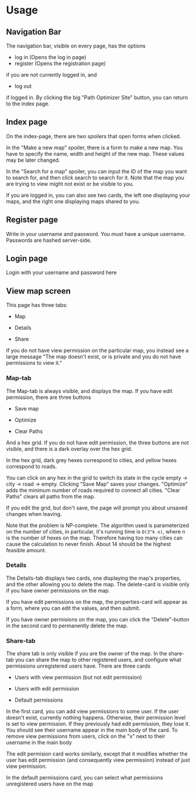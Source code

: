 # Usage

## Navigation Bar

The navigation bar, visible on every page, has the options

* log in (Opens the log in page)
* register (Opens the registration page)

if you are not currently logged in, and

* log out

if logged in. By clicking the big "Path Optimizer Site" button, you can return to the index page.

## Index page

On the index-page, there are two spoilers that open forms when clicked.

In the "Make a new map" spoiler, there is a form to make a new map.
You have to specify the name, width and height of the new map. These values may be later changed.

In the "Search for a map" spoiler, you can input the ID of the map you want to search for,
and then click search to search for it. Note that the map you are trying to view might not
exist or be visible to you.

If you are logged in, you can also see two cards, the left one displaying your maps, and the right one displaying maps shared to you.

## Register page
Write in your username and password. You must have a unique username. Passwords are hashed server-side.

## Login page
Login with your username and password here

## View map screen

This page has three tabs:

* Map

* Details

* Share

If you do not have view permission on the particular map, you instead see a large message
"The map doesn't exist, or is private and you do not have permissions to view it."

### Map-tab
The Map-tab is always visible, and displays the map. If you have edit permission, there are three buttons

* Save map

* Optimize

* Clear Paths

And a hex grid. If you do not have edit permission, the three buttons are not visible, and there
is a dark overlay over the hex grid.

In the hex grid, dark grey hexes correspond to cities, and yellow hexes correspond to roads.

You can click on any hex in the grid to switch its state in the cycle empty -> city -> road -> empty.
Clicking "Save Map" saves your changes. "Optimize" adds the minimum number of roads required to
connect all cities. "Clear Paths" clears all paths from the map.

If you edit the grid, but don't save, the page will prompt you about unsaved changes when leaving.

Note that the problem is NP-complete. The algorithm used is parameterized on the number of cities,
in particular, it's running time is `O(3^k n)`, where n is the number of hexes on the map. Therefore
having too many cities can cause the calculation to never finish. About 14 should be the highest feasible amount.

### Details
The Details-tab displays two cards, one displaying the map's properties, and the other allowing you to delete the map.
The delete-card is visible only if you have owner permissions on the map.

If you have edit permissions on the map, the properties-card will appear as a form, where you can edit the values, and then submit.

If you have owner permisions on the map, you can click the "Delete"-button in the second card to permanently delete the map.

### Share-tab
The share tab is only visible if you are the owner of the map.
In the share-tab you can share the map to other registered users, and configure what permissions unregistered users have.
There are three cards

* Users with view permission (but not edit permission)

* Users with edit permission

* Default permissions

In the first card, you can add view permissions to some user. If the user doesn't exist, currently nothing happens. Otherwise,
their permission level is set to view permission. If they previously had edit permission, they lose it. You should see their username
appear in the main body of the card.
To remove view permissions from users, click on the "x" next to their username in the main body

The edit permision card works similarly, except that it modifies whether the user has edit permission (and consequently view permission)
instead of just view permission.

In the default permissions card, you can select what permissions unregistered users have on the map
